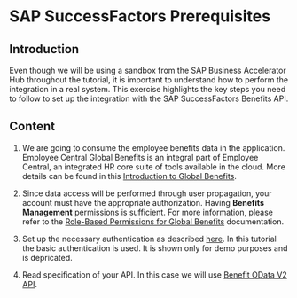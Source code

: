 # SAP SuccessFactors Prerequisites

## Introduction

Even though we will be using a sandbox from the SAP Business Accelerator Hub throughout the tutorial, it is important to understand how to perform the integration in a real system. This exercise highlights the key steps you need to follow to set up the integration with the SAP SuccessFactors Benefits API.

## Content

1. We are going to consume the employee benefits data in the application. Employee Central Global Benefits is an integral part of Employee Central, an integrated HR core suite of tools available in the cloud. More details can be found in this [Introduction to Global Benefits](https://help.sap.com/docs/successfactors-employee-central/implementing-global-benefits/462ec1def36f4281b596358cdb9cc5b8.html).

2. Since data access will be performed through user propagation, your account must have the appropriate authorization. Having **Benefits Management** permissions is sufficient. For more information, please refer to the [Role-Based Permissions for Global Benefits](https://help.sap.com/docs/successfactors-employee-central/implementing-global-benefits/ce2a1f5916ff4ab08505264468022423.html) documentation.

3. Set up the necessary authentication as described [here](https://help.sap.com/docs/successfactors-platform/sap-successfactors-api-reference-guide-odata-v2/authentication). In this tutorial the basic authentication is used. It is shown only for demo purposes and is depricated.

4. Read specification of your API. In this case we will use [Benefit OData V2 API](https://help.sap.com/docs/successfactors-platform/sap-successfactors-api-reference-guide-odata-v2/benefit).

